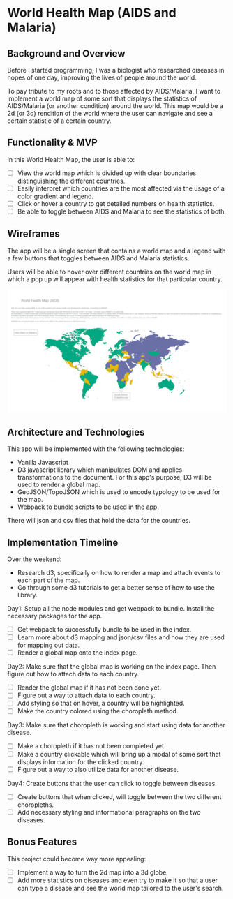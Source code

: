 # World Health Map (AIDS and Malaria)

## Background and Overview
Before I started programming, I was a biologist who researched diseases in hopes of one day, improving the lives of people around the world.

To pay tribute to my roots and to those affected by AIDS/Malaria, I want to implement a world map of some sort that displays the statistics of AIDS/Malaria (or another condition) around the world. This map would be a 2d (or 3d) rendition of the world where the user can navigate and see a certain statistic of a certain country.

## Functionality & MVP
In this World Health Map, the user is able to:
- [ ] View the world map which is divided up with clear boundaries distinguishing the different countries.
- [ ] Easily interpret which countries are the most affected via the usage of a color gradient and legend.
- [ ] Click or hover a country to get detailed numbers on health statistics.
- [ ] Be able to toggle between AIDS and Malaria to see the statistics of both.

## Wireframes
The app will be a single screen that contains a world map and a legend with a few buttons that toggles between AIDS and Malaria statistics.

Users will be able to hover over different countries on the world map in which a pop up will appear with health statistics for that particular country.  

![](health_map_wireframe.png)

## Architecture and Technologies
This app will be implemented with the following technologies:
- Vanilla Javascript
- D3 javascript library which manipulates DOM and applies transformations to the document. For this app's purpose, D3 will be used to render a global map.
- GeoJSON/TopoJSON which is used to encode typology to be used for the map.
- Webpack to bundle scripts to be used in the app.

There will json and csv files that hold the data for the countries.

## Implementation Timeline
Over the weekend:
- Research d3, specifically on how to render a map and attach events to each part of the map.
- Go through some d3 tutorials to get a better sense of how to use the library.

Day1: Setup all the node modules and get webpack to bundle. Install the necessary packages for the app.
- [ ] Get webpack to successfully bundle to be used in the index.
- [ ] Learn more about d3 mapping and json/csv files and how they are used for mapping out data.
- [ ] Render a global map onto the index page.

Day2: Make sure that the global map is working on the index page. Then figure out how to attach data to each country.
- [ ] Render the global map if it has not been done yet.
- [ ] Figure out a way to attach data to each country.
- [ ] Add styling so that on hover, a country will be highlighted.
- [ ] Make the country colored using the choropleth method.

Day3: Make sure that choropleth is working and start using data for another disease.
- [ ] Make a choropleth if it has not been completed yet.
- [ ] Make a country clickable which will bring up a modal of some sort that displays information for the clicked country.
- [ ] Figure out a way to also utilize data for another disease.

Day4: Create buttons that the user can click to toggle between diseases.
- [ ] Create buttons that when clicked, will toggle between the two different choropleths.
- [ ] Add necessary styling and informational paragraphs on the two diseases.

## Bonus Features
This project could become way more appealing:
- [ ] Implement a way to turn the 2d map into a 3d globe.
- [ ] Add more statistics on diseases and even try to make it so that a user can type a disease and see the world map tailored to the user's search.
